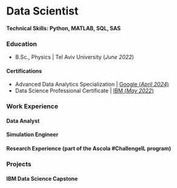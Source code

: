# Data Scientist

#### Technical Skills: Python, MATLAB, SQL, SAS

### Education
- B.Sc., Physics | Tel Aviv University (_June 2022_)

#### Certifications
- Advanced Data Analytics Specialization | [Google (_April 2024_)](https://www.coursera.org/account/accomplishments/specialization/T4QP92QCQFRS)
- Data Science Professional Certificate | [IBM (_May 2022_)](https://www.coursera.org/account/accomplishments/specialization/certificate/GV3B88H25C2U)


### Work Experience
#### Data Analyst

#### Simulation Engineer

#### Research Experience (part of the Ascola #ChallengeIL program)


### Projects
#### IBM Data Science Capstone
